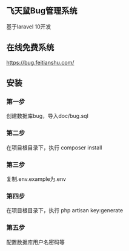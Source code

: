 ## 飞天鼠Bug管理系统
基于laravel 10开发 

## 在线免费系统
https://bug.feitianshu.com/

## 安装

### 第一步
创建数据库bug，导入doc/bug.sql

### 第二步
在项目根目录下，执行 composer install

### 第三步
复制.env.example为.env

### 第四步
在项目根目录下，执行 php artisan key:generate

### 第五步
配置数据库用户名密码等

